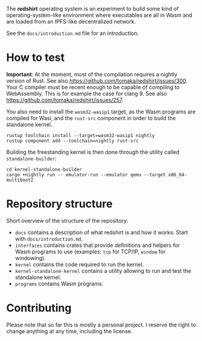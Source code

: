 The **redshirt** operating system is an experiment to build some kind of operating-system-like
environment where executables are all in Wasm and are loaded from an IPFS-like decentralized
network.

See the `docs/introduction.md` file for an introduction.

# How to test

**Important**: At the moment, most of the compilation requires a nightly version of Rust. See also https://github.com/tomaka/redshirt/issues/300.
Your C compiler must be recent enough to be capable of compiling to WebAssembly. This is for example the case for clang 9. See also https://github.com/tomaka/redshirt/issues/257.

You also need to install the `wasm32-wasip1` target, as the Wasm programs are compiled for Wasi, and the `rust-src` component in order to build the standalone kernel.

```
rustup toolchain install --target=wasm32-wasip1 nightly
rustup component add --toolchain=nightly rust-src
```

Building the freestanding kernel is then done through the utility called `standalone-builder`:

```
cd kernel-standalone-builder
cargo +nightly run -- emulator-run --emulator qemu --target x86_64-multiboot2
```

# Repository structure

Short overview of the structure of the repository:

- `docs` contains a description of what redshirt is and how it works. Start with `docs/introduction.md`.
- `interfaces` contains crates that provide definitions and helpers for Wasm programs to use
  (examples: `tcp` for TCP/IP, `window` for windowing).
- `kernel` contains the code required to run the kernel.
- `kernel-standalone-kernel` contains a utility allowing to run and test the standalone kernel.
- `programs` contains Wasm programs.

# Contributing

Please note that so far this is mostly a personal project. I reserve the right to change anything
at any time, including the license.
